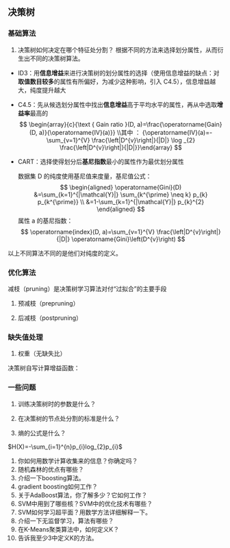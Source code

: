 ## 决策树

### 基础算法

1. 决策树如何决定在哪个特征处分割？
根据不同的方法来选择划分属性，从而衍生出不同的决策树算法。
- ID3：用**信息增益**来进行决策树的划分属性的选择（使用信息增益的缺点：对**取值数目较多**的属性有所偏好，为减少这种影响，引入 C4.5），信息增益越大，纯度提升越大
- C4.5：先从候选划分属性中找出**信息增益**高于平均水平的属性，再从中选取**增益率**最高的
  $$
  \begin{array}{c}{\text { Gain ratio }(D, a)=\frac{\operatorname{Gain}(D, a)}{\operatorname{IV}(a)}} \\其中 ：
  {\operatorname{IV}(a)=-\sum_{v=1}^{V} \frac{\left|D^{v}\right|}{|D|} \log _{2} \frac{\left|D^{v}\right|}{|D|}}\end{array}
  $$

- CART：选择使得划分后**基尼指数**最小的属性作为最优划分属性

  数据集 D 的纯度使用基尼值来度量，基尼值公式：
  $$
  \begin{aligned} \operatorname{Gini}(D) &=\sum_{k=1}^{|\mathcal{Y}|} \sum_{k^{\prime} \neq k} p_{k} p_{k^{\prime}} \\ &=1-\sum_{k=1}^{|\mathcal{Y}|} p_{k}^{2} \end{aligned}
  $$
  属性 a 的基尼指数：
  $$
  \operatorname{index}(D, a)=\sum_{v=1}^{V} \frac{\left|D^{v}\right|}{|D|} \operatorname{Gini}\left(D^{v}\right)
  $$


以上不同算法不同的是他们对纯度的定义。

### 优化算法

减枝（pruning）是决策树学习算法对付“过拟合”的主要手段

1. 预减枝（prepruning）

2. 后减枝（postpruning）

### 缺失值处理

1. 权重（无缺失比）

决策树自写计算增益函数：

### 一些问题

1. 训练决策树时的参数是什么？
2. 在决策树的节点处分割的标准是什么？

   

2. 熵的公式是什么？

$H(X)=-\sum_{i=1}^{n}p_{i}log_{2}p_{i}$






1. 你如何用数学计算收集来的信息？你确定吗？
2. 随机森林的优点有哪些？
3. 介绍一下boosting算法。
4. gradient boosting如何工作？
5. 关于AdaBoost算法，你了解多少？它如何工作？
6. SVM中用到了哪些核？SVM中的优化技术有哪些？
7. SVM如何学习超平面？用数学方法详细解释一下。
8. 介绍一下无监督学习，算法有哪些？
9. 在K-Means聚类算法中，如何定义K？
10. 告诉我至少3中定义K的方法。